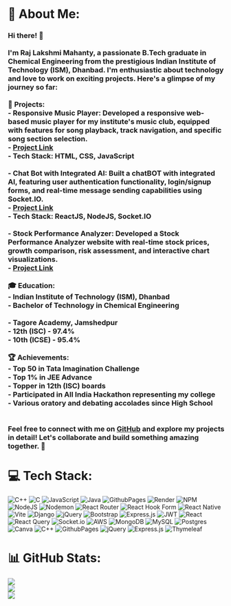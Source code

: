 # 💫 About Me:
### Hi there! 👋<br><br>I'm Raj Lakshmi Mahanty, a passionate B.Tech graduate in Chemical Engineering from the prestigious Indian Institute of Technology (ISM), Dhanbad. I'm enthusiastic about technology and love to work on exciting projects. Here's a glimpse of my journey so far:<br><br>🚀 **Projects:**<br>- **Responsive Music Player:** Developed a responsive web-based music player for my institute's music club, equipped with features for song playback, track navigation, and specific song section selection.<br>  - [Project Link](https://rajlakshmimahanty.github.io/MANTHAN.html/)<br>  - **Tech Stack:** HTML, CSS, JavaScript<br><br>- **Chat Bot with Integrated AI:** Built a chatBOT with integrated AI, featuring user authentication functionality, login/signup forms, and real-time message sending capabilities using Socket.IO.<br>  - [Project Link](https://chat-bot-axvd.onrender.com)<br>  - **Tech Stack:** ReactJS, NodeJS, Socket.IO<br><br>- **Stock Performance Analyzer:** Developed a Stock Performance Analyzer website with real-time stock prices, growth comparison, risk assessment, and interactive chart visualizations.<br>  - [Project Link](https://bit.ly/3KUpM5U)<br><br>🎓 **Education:**<br>- **Indian Institute of Technology (ISM), Dhanbad**<br>  - Bachelor of Technology in Chemical Engineering<br><br>- **Tagore Academy, Jamshedpur**<br>  - 12th (ISC) - 97.4%<br>  - 10th (ICSE) - 95.4%<br><br>🏆 **Achievements:**<br>- Top 50 in Tata Imagination Challenge<br>- Top 1% in JEE Advance<br>- Topper in 12th (ISC) boards<br>- Participated in All India Hackathon representing my college<br>- Various oratory and debating accolades since High School<br><br><br>Feel free to connect with me on [GitHub](https://github.com/RajLakshmiMahanty) and explore my projects in detail! Let's collaborate and build something amazing together. 🌟<br>


# 💻 Tech Stack:
![C++](https://img.shields.io/badge/c++-%2300599C.svg?style=flat&logo=c%2B%2B&logoColor=white) ![C](https://img.shields.io/badge/c-%2300599C.svg?style=flat&logo=c&logoColor=white) ![JavaScript](https://img.shields.io/badge/javascript-%23323330.svg?style=flat&logo=javascript&logoColor=%23F7DF1E) ![Java](https://img.shields.io/badge/java-%23ED8B00.svg?style=flat&logo=openjdk&logoColor=white) ![GithubPages](https://img.shields.io/badge/github%20pages-121013?style=flat&logo=github&logoColor=white) ![Render](https://img.shields.io/badge/Render-%46E3B7.svg?style=flat&logo=render&logoColor=white) ![NPM](https://img.shields.io/badge/NPM-%23CB3837.svg?style=flat&logo=npm&logoColor=white) ![NodeJS](https://img.shields.io/badge/node.js-6DA55F?style=flat&logo=node.js&logoColor=white) ![Nodemon](https://img.shields.io/badge/NODEMON-%23323330.svg?style=flat&logo=nodemon&logoColor=%BBDEAD) ![React Router](https://img.shields.io/badge/React_Router-CA4245?style=flat&logo=react-router&logoColor=white) ![React Hook Form](https://img.shields.io/badge/React%20Hook%20Form-%23EC5990.svg?style=flat&logo=reacthookform&logoColor=white) ![React Native](https://img.shields.io/badge/react_native-%2320232a.svg?style=flat&logo=react&logoColor=%2361DAFB) ![Vite](https://img.shields.io/badge/vite-%23646CFF.svg?style=flat&logo=vite&logoColor=white) ![Django](https://img.shields.io/badge/django-%23092E20.svg?style=flat&logo=django&logoColor=white) ![jQuery](https://img.shields.io/badge/jquery-%230769AD.svg?style=flat&logo=jquery&logoColor=white) ![Bootstrap](https://img.shields.io/badge/bootstrap-%238511FA.svg?style=flat&logo=bootstrap&logoColor=white) ![Express.js](https://img.shields.io/badge/express.js-%23404d59.svg?style=flat&logo=express&logoColor=%2361DAFB) ![JWT](https://img.shields.io/badge/JWT-black?style=flat&logo=JSON%20web%20tokens) ![React](https://img.shields.io/badge/react-%2320232a.svg?style=flat&logo=react&logoColor=%2361DAFB) ![React Query](https://img.shields.io/badge/-React%20Query-FF4154?style=flat&logo=react%20query&logoColor=white) ![Socket.io](https://img.shields.io/badge/Socket.io-black?style=flat&logo=socket.io&badgeColor=010101) ![AWS](https://img.shields.io/badge/AWS-%23FF9900.svg?style=flat&logo=amazon-aws&logoColor=white) ![MongoDB](https://img.shields.io/badge/MongoDB-%234ea94b.svg?style=flat&logo=mongodb&logoColor=white) ![MySQL](https://img.shields.io/badge/mysql-%2300000f.svg?style=flat&logo=mysql&logoColor=white) ![Postgres](https://img.shields.io/badge/postgres-%23316192.svg?style=flat&logo=postgresql&logoColor=white) ![Canva](https://img.shields.io/badge/Canva-%2300C4CC.svg?style=flat&logo=Canva&logoColor=white) ![C++](https://img.shields.io/badge/c++-%2300599C.svg?style=flat&logo=c%2B%2B&logoColor=white) ![GithubPages](https://img.shields.io/badge/github%20pages-121013?style=flat&logo=github&logoColor=white) ![jQuery](https://img.shields.io/badge/jquery-%230769AD.svg?style=flat&logo=jquery&logoColor=white) ![Express.js](https://img.shields.io/badge/express.js-%23404d59.svg?style=flat&logo=express&logoColor=%2361DAFB) ![Thymeleaf](https://img.shields.io/badge/Thymeleaf-%23005C0F.svg?style=flat&logo=Thymeleaf&logoColor=white)
# 📊 GitHub Stats:
![](https://github-readme-stats.vercel.app/api?username=RAJLAKSHMIMAHANTY&theme=dark&hide_border=false&include_all_commits=false&count_private=false)<br/>
![](https://github-readme-streak-stats.herokuapp.com/?user=RAJLAKSHMIMAHANTY&theme=dark&hide_border=false)<br/>
![](https://github-readme-stats.vercel.app/api/top-langs/?username=RAJLAKSHMIMAHANTY&theme=dark&hide_border=false&include_all_commits=false&count_private=false&layout=compact)

<!-- Proudly created with GPRM ( https://gprm.itsvg.in ) -->
